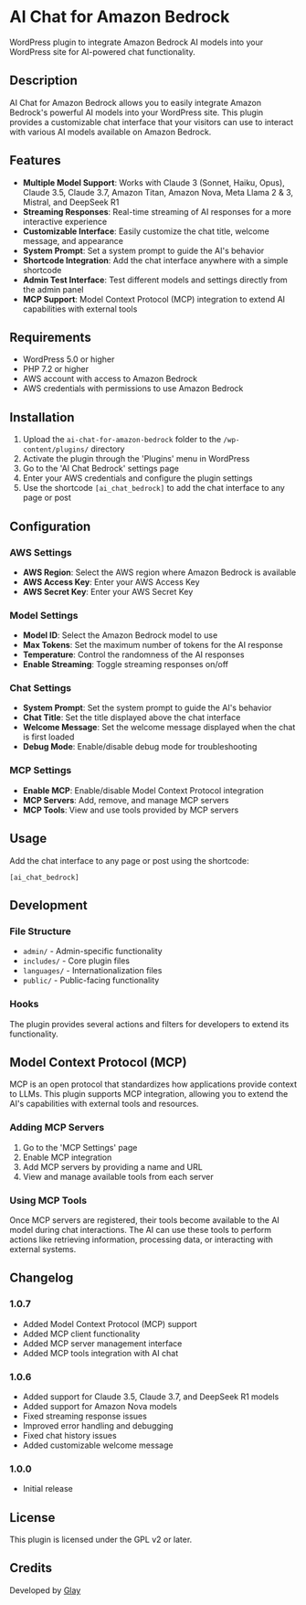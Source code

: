# AI Chat for Amazon Bedrock

WordPress plugin to integrate Amazon Bedrock AI models into your WordPress site for AI-powered chat functionality.

## Description

AI Chat for Amazon Bedrock allows you to easily integrate Amazon Bedrock's powerful AI models into your WordPress site. This plugin provides a customizable chat interface that your visitors can use to interact with various AI models available on Amazon Bedrock.

## Features

- **Multiple Model Support**: Works with Claude 3 (Sonnet, Haiku, Opus), Claude 3.5, Claude 3.7, Amazon Titan, Amazon Nova, Meta Llama 2 & 3, Mistral, and DeepSeek R1
- **Streaming Responses**: Real-time streaming of AI responses for a more interactive experience
- **Customizable Interface**: Easily customize the chat title, welcome message, and appearance
- **System Prompt**: Set a system prompt to guide the AI's behavior
- **Shortcode Integration**: Add the chat interface anywhere with a simple shortcode
- **Admin Test Interface**: Test different models and settings directly from the admin panel
- **MCP Support**: Model Context Protocol (MCP) integration to extend AI capabilities with external tools

## Requirements

- WordPress 5.0 or higher
- PHP 7.2 or higher
- AWS account with access to Amazon Bedrock
- AWS credentials with permissions to use Amazon Bedrock

## Installation

1. Upload the `ai-chat-for-amazon-bedrock` folder to the `/wp-content/plugins/` directory
2. Activate the plugin through the 'Plugins' menu in WordPress
3. Go to the 'AI Chat Bedrock' settings page
4. Enter your AWS credentials and configure the plugin settings
5. Use the shortcode `[ai_chat_bedrock]` to add the chat interface to any page or post

## Configuration

### AWS Settings

- **AWS Region**: Select the AWS region where Amazon Bedrock is available
- **AWS Access Key**: Enter your AWS Access Key
- **AWS Secret Key**: Enter your AWS Secret Key

### Model Settings

- **Model ID**: Select the Amazon Bedrock model to use
- **Max Tokens**: Set the maximum number of tokens for the AI response
- **Temperature**: Control the randomness of the AI responses
- **Enable Streaming**: Toggle streaming responses on/off

### Chat Settings

- **System Prompt**: Set the system prompt to guide the AI's behavior
- **Chat Title**: Set the title displayed above the chat interface
- **Welcome Message**: Set the welcome message displayed when the chat is first loaded
- **Debug Mode**: Enable/disable debug mode for troubleshooting

### MCP Settings

- **Enable MCP**: Enable/disable Model Context Protocol integration
- **MCP Servers**: Add, remove, and manage MCP servers
- **MCP Tools**: View and use tools provided by MCP servers

## Usage

Add the chat interface to any page or post using the shortcode:

```
[ai_chat_bedrock]
```

## Development

### File Structure

- `admin/` - Admin-specific functionality
- `includes/` - Core plugin files
- `languages/` - Internationalization files
- `public/` - Public-facing functionality

### Hooks

The plugin provides several actions and filters for developers to extend its functionality.

## Model Context Protocol (MCP)

MCP is an open protocol that standardizes how applications provide context to LLMs. This plugin supports MCP integration, allowing you to extend the AI's capabilities with external tools and resources.

### Adding MCP Servers

1. Go to the 'MCP Settings' page
2. Enable MCP integration
3. Add MCP servers by providing a name and URL
4. View and manage available tools from each server

### Using MCP Tools

Once MCP servers are registered, their tools become available to the AI model during chat interactions. The AI can use these tools to perform actions like retrieving information, processing data, or interacting with external systems.

## Changelog

### 1.0.7
- Added Model Context Protocol (MCP) support
- Added MCP client functionality
- Added MCP server management interface
- Added MCP tools integration with AI chat

### 1.0.6
- Added support for Claude 3.5, Claude 3.7, and DeepSeek R1 models
- Added support for Amazon Nova models
- Fixed streaming response issues
- Improved error handling and debugging
- Fixed chat history issues
- Added customizable welcome message

### 1.0.0
- Initial release

## License

This plugin is licensed under the GPL v2 or later.

## Credits

Developed by [Glay](https://github.com/noteflow-ai)
